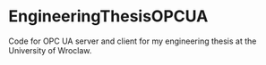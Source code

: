 # EngineeringThesisOPCUA
Code for OPC UA server and client for my engineering thesis at the University of Wroclaw.
